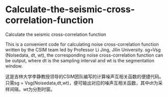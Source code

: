 # Calculate-the-seismic-cross-correlation-function
Calculate the seismic cross-correlation function

This is a convenient code for calculating noise cross-correlation function written by the CSIM team led by Professor Li Jing, Jilin University.
sg=Vsg (Noisedata, dt, wt), the corresponding noise cross-correlation function can be output, where dt is the sampling interval and wt is the segmentation window.

这是吉林大学李静教授领导的CSIM团队编写的计算噪声互相关函数的便捷代码。
只需sg = Vsg(Noisedata,dt,wt)，便可输出对应的噪声互相关函数，其中dt为采样间隔，wt为分割时窗。
